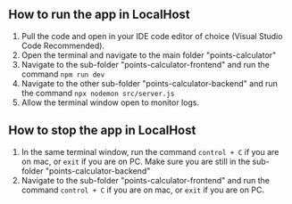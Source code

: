 
## How to run the app in LocalHost

1. Pull the code and open in your IDE code editor of choice (Visual Studio Code Recommended).
2. Open the terminal and navigate to the main folder "points-calculator"
3. Navigate to the sub-folder "points-calculator-frontend" and run the command `npm run dev`
4. Navigate to the other sub-folder "points-calculator-backend" and run the command `npx nodemon src/server.js`
5. Allow the terminal window open to monitor logs.

## How to stop the app in LocalHost

1. In the same terminal window, run the command `control + C` if you are on mac, or `exit` if you are on PC. Make sure you are still in the sub-folder "points-calculator-backend"
2. Navigate to the sub-folder "points-calculator-frontend" and run the command `control + C` if you are on mac, or `exit` if you are on PC.

